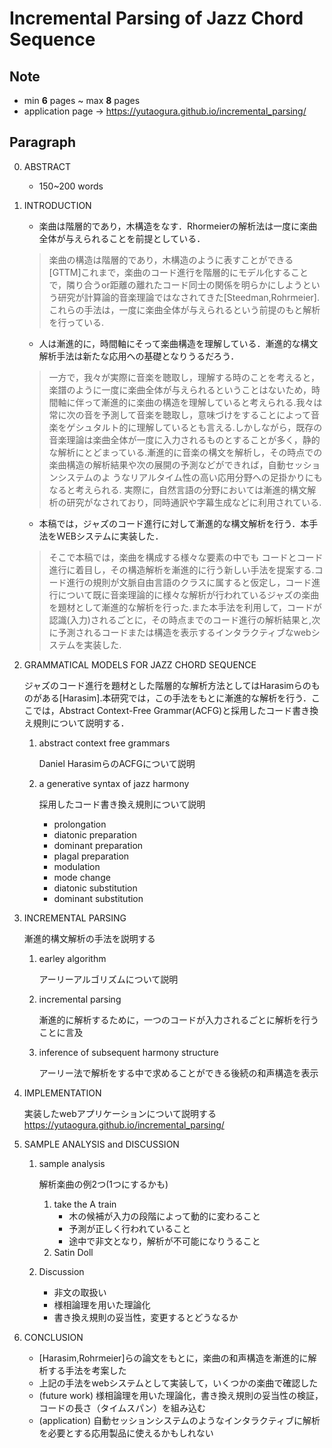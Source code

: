# Incremental Parsing of Jazz Chord Sequence

## Note
- min **6** pages ~ max **8** pages
- application page -> https://yutaogura.github.io/incremental_parsing/
## Paragraph
0. ABSTRACT 
    - 150~200 words
1. INTRODUCTION
    - 楽曲は階層的であり，木構造をなす．Rhormeierの解析法は一度に楽曲全体が与えられることを前提としている．
    > 楽曲の構造は階層的であり，木構造のように表すことができる[GTTM]これまで，楽曲のコード進行を階層的にモデル化することで，隣り合うor距離の離れたコード同士の関係を明らかにしようという研究が計算論的音楽理論ではなされてきた[Steedman,Rohrmeier].これらの手法は，一度に楽曲全体が与えられるという前提のもと解析を行っている.
    - 人は漸進的に，時間軸にそって楽曲構造を理解している．漸進的な構文解析手法は新たな応用への基礎となりうるだろう．
    > 一方で，我々が実際に音楽を聴取し，理解する時のことを考えると，楽譜のように一度に楽曲全体が与えられるということはないため，時間軸に伴って漸進的に楽曲の構造を理解していると考えられる.我々は常に次の音を予測して音楽を聴取し，意味づけをすることによって音楽をゲシュタルト的に理解しているとも言える.しかしながら，既存の音楽理論は楽曲全体が一度に入力されるものとすることが多く，静的な解析にとどまっている.漸進的に音楽の構文を解析し，その時点での楽曲構造の解析結果や次の展開の予測などができれば，自動セッションシステムのよ うなリアルタイム性の高い応用分野への足掛かりにもなると考えられる. 実際に，自然言語の分野においては漸進的構文解析の研究がなされており，同時通訳や字幕生成などに利用されている.
    - 本稿では，ジャズのコード進行に対して漸進的な構文解析を行う．本手法をWEBシステムに実装した．
    > そこで本稿では，楽曲を構成する様々な要素の中でも コードとコード進行に着目し，その構造解析を漸進的に行う新しい手法を提案する.コード進行の規則が文脈自由言語のクラスに属すると仮定し，コード進行について既に音楽理論的に様々な解析が行われているジャズの楽曲を題材として漸進的な解析を行った.また本手法を利用して，コードが認識(入力)されるごとに，その時点までのコード進行の解析結果と,次に予測されるコードまたは構造を表示するインタラクティブなwebシステムを実装した.

1. GRAMMATICAL MODELS FOR JAZZ CHORD SEQUENCE
    
    ジャズのコード進行を題材とした階層的な解析方法としてはHarasimらのものがある[Harasim].本研究では，この手法をもとに漸進的な解析を行う．ここでは，Abstract Context-Free Grammar(ACFG)と採用したコード書き換え規則について説明する．

    1. abstract context free grammars

        Daniel HarasimらのACFGについて説明

    1. a generative syntax of jazz harmony

        採用したコード書き換え規則について説明
        - prolongation
        - diatonic preparation
        - dominant preparation
        - plagal preparation
        - modulation
        - mode change
        - diatonic substitution
        - dominant substitution
        


1. INCREMENTAL PARSING 
    
    漸進的構文解析の手法を説明する
    1. earley algorithm

        アーリーアルゴリズムについて説明

    1. incremental parsing 
        
        漸進的に解析するために，一つのコードが入力されるごとに解析を行うことに言及

    1. inference of subsequent harmony structure

        アーリー法で解析をする中で求めることができる後続の和声構造を表示

1. IMPLEMENTATION

    実装したwebアプリケーションについて説明する
    https://yutaogura.github.io/incremental_parsing/

1. SAMPLE ANALYSIS and DISCUSSION

    1. sample analysis 

        解析楽曲の例2つ(1つにするかも)
        1. take the A train
            - 木の候補が入力の段階によって動的に変わること
            - 予測が正しく行われていること
            - 途中で非文となり，解析が不可能になりうること
        1. Satin Doll

    1. Discussion   
        - 非文の取扱い
        - 様相論理を用いた理論化
        - 書き換え規則の妥当性，変更するとどうなるか


1. CONCLUSION
    - [Harasim,Rohrmeier]らの論文をもとに，楽曲の和声構造を漸進的に解析する手法を考案した
    - 上記の手法をwebシステムとして実装して，いくつかの楽曲で確認した
    - (future work) 様相論理を用いた理論化，書き換え規則の妥当性の検証，コードの長さ（タイムスパン）を組み込む
    - (application) 自動セッションシステムのようなインタラクティブに解析を必要とする応用製品に使えるかもしれない


